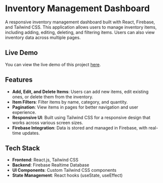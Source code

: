 

# Inventory Management Dashboard

A responsive inventory management dashboard built with React, Firebase, and Tailwind CSS. This application allows users to manage inventory items, including adding, editing, deleting, and filtering items. Users can also view inventory data across multiple pages.

 ## Live Demo
 You can view the live demo of this project [here](https://gyangrovesite.netlify.app/).

 
## Features

- **Add, Edit, and Delete Items**: Users can add new items, edit existing ones, or delete them from the inventory.
- **Item Filters**: Filter items by name, category, and quantity.
- **Pagination**: View items in pages for better navigation and user experience.
- **Responsive UI**: Built using Tailwind CSS for a responsive design that works across various screen sizes.
- **Firebase Integration**: Data is stored and managed in Firebase, with real-time updates.

## Tech Stack

- **Frontend**: React.js, Tailwind CSS
- **Backend**: Firebase Realtime Database
- **UI Components**: Custom Tailwind CSS components
- **State Management**: React hooks (useState, useEffect)
